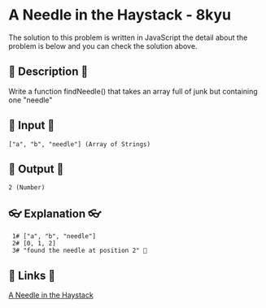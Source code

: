 # A Needle in the Haystack - 8kyu

The solution to this problem is written in JavaScript the detail about the problem is below and you can check the solution above.

## 💬 Description 💬

Write a function findNeedle() that takes an array full of junk but containing one "needle"

## 🥚 Input 🥚

```
["a", "b", "needle"] (Array of Strings)
```

## 🐣 Output 🐣

```
2 (Number)
```

## 👓 Explanation 👓

```
 1# ["a", "b", "needle"]
 2# [0, 1, 2]
 3# "found the needle at position 2" 🎉
```

## 🔗 Links 🔗

[A Needle in the Haystack](https://www.codewars.com/kata/56676e8fabd2d1ff3000000c)
